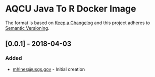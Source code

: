 # AQCU Java To R Docker Image

The format is based on [Keep a Changelog](http://keepachangelog.com/)
and this project adheres to [Semantic Versioning](http://semver.org/).

## [0.0.1] - 2018-04-03
### Added
- mhines@usgs.gov - Initial creation